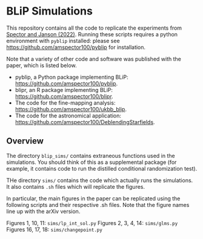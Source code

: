 # BLiP Simulations

This repository contains all the code to replicate the experiments from [Spector and Janson (2022)](https://arxiv.org/pdf/2203.17208.pdf). Running these scripts requires a python environment with ``pyblip`` installed: please see https://github.com/amspector100/pyblip for installation.

Note that a variety of other code and software was published with the paper, which is listed below.

- pyblip, a Python package implementing BLiP: https://github.com/amspector100/pyblip.
- blipr, an R package implementing BLiP: https://github.com/amspector100/blipr.
- The code for the fine-mapping analysis: https://github.com/amspector100/ukbb_blip.
- The code for the astronomical application: https://github.com/amspector100/DeblendingStarfields.

## Overview

The directory ``blip_sims/`` contains extraneous functions used in the simulations. You should think of this as a supplemental package (for example, it contains code to run the distilled conditional randomization test).

THe directory ``sims/`` contains the code which actually runs the simulations. It also contains ``.sh`` files which will replicate the figures.

In particular, the main figures in the paper can be replicated using the following scripts and their respective .sh files. Note that the figure names line up with the arXiv version.

Figures 1, 10, 11: ``sims/lp_int_sol.py``
Figures 2, 3, 4, 14: ``sims/glms.py``
Figures 16, 17, 18: ``sims/changepoint.py``